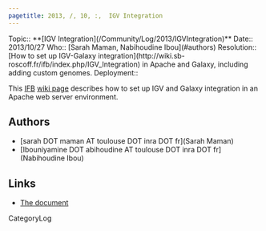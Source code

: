 ```yaml
---
pagetitle: 2013, /, 10, :,  IGV Integration
---
```





<div class='logbox'>
 Topic:: **[IGV Integration](/Community/Log/2013/IGVIntegration)**
 Date:: 2013/10/27
 Who:: [Sarah Maman, Nabihoudine Ibou](#authors)
 Resolution:: [How to set up IGV-Galaxy integration](http://wiki.sb-roscoff.fr/ifb/index.php/IGV_Integration) in Apache and Galaxy, including adding custom genomes.
 Deployment:: 
</div>

This [IFB](http://www.renabi.fr/) [wiki page](http://wiki.sb-roscoff.fr/ifb/index.php/IGV_Integration) describes how to set up IGV and Galaxy integration in an Apache web server environment.

## Authors

* [sarah DOT maman AT toulouse DOT inra DOT fr](Sarah Maman)
* [Ibouniyamine DOT abihoudine AT toulouse DOT inra DOT fr](Nabihoudine Ibou)

## Links

* [The document](http://wiki.sb-roscoff.fr/ifb/index.php/IGV_Integration)

CategoryLog
